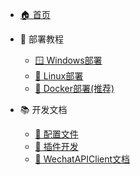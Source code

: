 * [🏠 首页](/)

* 📖 部署教程
    * [🪟 Windows部署](/zh_cn/Windows部署.md)
    * [🐧 Linux部署](/zh_cn/Linux部署.md)
    * [🐳 Docker部署(推荐)](/zh_cn/Docker部署.md)

* 📚 开发文档
    * [🔧 配置文件](/zh_cn/配置文件.md)
    * [🔌 插件开发](/zh_cn/插件开发.md)
    * <a href="WechatAPIClient/index.html" target="_blank">🔗 WechatAPIClient文档</a>
